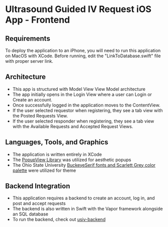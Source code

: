 # Ultrasound Guided IV Request iOS App - Frontend 

## Requirements
To deploy the application to an iPhone, you will need to run this application on MacOS with XCode. Before running, edit the "LinkToDatabase.swift" file with proper server link. 

## Architecture
- This app is structured with Model View View Model architecture
- The app initially opens in the Login View where a user can Login or Create an account.
- Once successfully logged in the application moves to the ContentView.
- If the user selected requestor when registering, they see a tab view with the Posted Requests View.
- If the user selected responder when registering, they see a tab view with the Available Requests and Accepted Request Views. 

## Languages, Tools, and Graphics
- The application is written entirely in XCode
- The [PopupView Library](https://github.com/exyte/PopupView) was utilized for aesthetic popups
- The Ohio State University [BuckeyeSerif fonts and Scarlett Grey color palette](https://brand.ehe.osu.edu/graphics/) were utilized for theme

## Backend Integration
- This application requires a backend to create an account, log in, and post and accept requests
- The backend is also written in Swift with the Vapor framework alongside an SQL database
- To run the backend, check out [usiv-backend](https://github.com/kevin-rav/usiv-backend)


